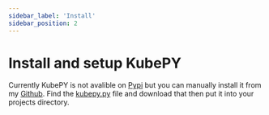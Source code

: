 ```yaml
---
sidebar_label: 'Install'
sidebar_position: 2
---
```


# Install and setup KubePY

Currently KubePY is not avalible on <a href="https://pypi.org">Pypi</a> but you can manually install it from my <a href="https://github.com/Bluemethyst/KubePY">Github</a>. Find the <a href="https://github.com/Bluemethyst/KubePY/blob/main/test-scripts/kubepy.py">kubepy.py</a> file and download that then put it into your projects directory.